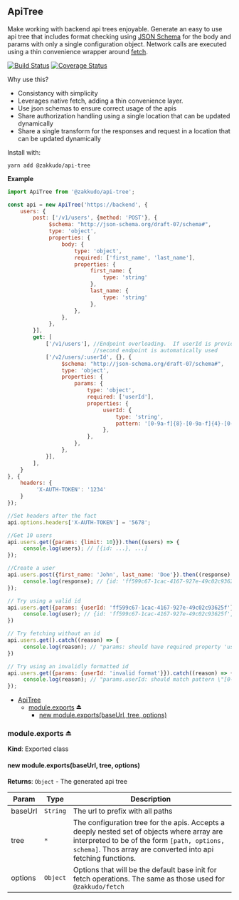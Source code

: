 <a name="module_ApiTree"></a>

## ApiTree
Make working with backend api trees enjoyable. Generate an
easy to use api tree that includes format checking using
[JSON Schema](http://json-schema.org/) for the body and params
with only a single configuration object. Network calls are executed using
a thin convenience wrapper around [fetch](https://developer.mozilla.org/en-US/docs/Web/API/Fetch_API/Using_Fetch).

[![Build Status](https://travis-ci.org/zakkudo/api-tree.svg?branch=master)](https://travis-ci.org/zakkudo/api-tree)
[![Coverage Status](https://coveralls.io/repos/github/zakkudo/api-tree/badge.svg?branch=master)](https://coveralls.io/github/zakkudo/api-tree?branch=master)

Why use this?

- Consistancy with simplicity
- Leverages native fetch, adding a thin convenience layer.
- Use json schemas to ensure correct usage of the apis
- Share authorization handling using a single location that can be updated dynamically
- Share a single transform for the responses and request in a location that can be updated dynamically

Install with:

```console
yarn add @zakkudo/api-tree
```

**Example**  
```js
import ApiTree from '@zakkudo/api-tree';

const api = new ApiTree('https://backend', {
    users: {
        post: ['/v1/users', {method: 'POST'}, {
             $schema: "http://json-schema.org/draft-07/schema#",
             type: 'object',
             properties: {
                 body: {
                     type: 'object',
                     required: ['first_name', 'last_name'],
                     properties: {
                          first_name: {
                              type: 'string'
                          },
                          last_name: {
                              type: 'string'
                          },
                     },
                 },
             },
        }],
        get: [
            ['/v1/users'], //Endpoint overloading.  If userId is provided as a param, the
                           //second endpoint is automatically used
            ['/v2/users/:userId', {}, {
                 $schema: "http://json-schema.org/draft-07/schema#",
                 type: 'object',
                 properties: {
                     params: {
                         type: 'object',
                         required: ['userId'],
                         properties: {
                              userId: {
                                  type: 'string',
                                  pattern: '[0-9a-f]{8}-[0-9a-f]{4}-[0-9a-f]{4}-[0-9a-f]{4}-[0-9a-f]{12}',
                              },
                         },
                     },
                 },
            }],
        ],
    }
}, {
    headers: {
         'X-AUTH-TOKEN': '1234'
    }
});

//Set headers after the fact
api.options.headers['X-AUTH-TOKEN'] = '5678';

//Get 10 users
api.users.get({params: {limit: 10}}).then((users) => {
     console.log(users); // [{id: ...}, ...]
});

//Create a user
api.users.post({first_name: 'John', last_name: 'Doe'}).then((response) => {
     console.log(response); // {id: 'ff599c67-1cac-4167-927e-49c02c93625f', first_name: 'John', last_name: 'Doe'}
});

// Try using a valid id
api.users.get({params: {userId: 'ff599c67-1cac-4167-927e-49c02c93625f'}}).then((user) => {
     console.log(user); // {id: 'ff599c67-1cac-4167-927e-49c02c93625f', first_name: 'john', last_name: 'doe'}
})

// Try fetching without an id
api.users.get().catch((reason) => {
     console.log(reason); // "params: should have required property 'userId'
})

// Try using an invalidly formatted id
api.users.get({params: {userId: 'invalid format'}}).catch((reason) => {
     console.log(reason); // "params.userId: should match pattern \"[0-9a-f]{8}-[0-9a-f]{4}-[0-9a-f]{4}-[0-9a-f]{4}-[0-9a-f]{12}\""
});
```

* [ApiTree](#module_ApiTree)
    * [module.exports](#exp_module_ApiTree--module.exports) ⏏
        * [new module.exports(baseUrl, tree, options)](#new_module_ApiTree--module.exports_new)

<a name="exp_module_ApiTree--module.exports"></a>

### module.exports ⏏
**Kind**: Exported class  
<a name="new_module_ApiTree--module.exports_new"></a>

#### new module.exports(baseUrl, tree, options)
**Returns**: <code>Object</code> - The generated api tree  

| Param | Type | Description |
| --- | --- | --- |
| baseUrl | <code>String</code> | The url to prefix with all paths |
| tree | <code>\*</code> | The configuration tree for the apis. Accepts a deeply nested set of objects where array are interpreted to be of the form `[path, options, schema]`. Thos array are converted into api fetching functions. |
| options | <code>Object</code> | Options that will be the default base init for fetch operations. The same as those used for `@zakkudo/fetch` |

